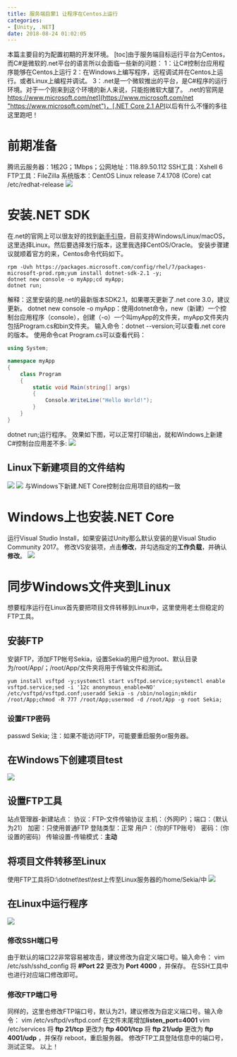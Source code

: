 ```yaml
---
title: 服务端启蒙1 让程序在Centos上运行
categories:
- [Unity, .NET]
date: 2018-08-24 01:02:05
---
```


本篇主要目的为配置初期的开发环境。 \[toc\]由于服务端目标运行平台为Centos，而C#是微软的.net平台的语言所以会面临一些新的问题： 1：让C#控制台应用程序能够在Centos上运行 2：在Windows上编写程序，远程调试并在Centos上运行。或者Linux上编程并调试。 3：.net是一个微软推出的平台，是C#程序的运行环境。对于一个刚来到这个环境的新人来说，只能抱微软大腿了。 .net的官网是[https://www.microsoft.com/net](https://www.microsoft.com/net "https://www.microsoft.com/net")，[.NET Core 2.1 API](https://docs.microsoft.com/en-us/dotnet/api/index?view=netcore-2.1 ".NET Core API")以后有什么不懂的多往这里跑吧！

# 前期准备

腾讯云服务器：1核2G；1Mbps；公网地址：118.89.50.112 SSH工具：Xshell 6 FTP工具：FileZilla 系统版本：CentOS Linux release 7.4.1708 (Core) cat /etc/redhat-release ![](https://acgmart.oss-cn-hangzhou.aliyuncs.com/uploads/article/unity/dotnet/001.png)

# 安装.NET SDK

在.net的官网上可以很友好的找到[新手引导](https://www.microsoft.com/net/learn/get-started-with-dotnet-tutorial "新手引导")，目前支持Windows/Linux/macOS，这里选择Linux。然后要选择发行版本，这里我选择CentOS/Oracle。 安装步骤建议就顺着官方的来，Centos命令代码如下。

```
rpm -Uvh https://packages.microsoft.com/config/rhel/7/packages-microsoft-prod.rpm;yum install dotnet-sdk-2.1 -y;
dotnet new console -o myApp;cd myApp;
dotnet run;
```

解释：这里安装的是.net的最新版本SDK2.1，如果哪天更新了.net core 3.0，建议更新。 dotnet new console -o myApp：使用dotnet命令，new（新建）一个控制台应用程序（console），创建（-o）一个叫myApp的文件夹，myApp文件夹内包括Program.cs和bin文件夹。 输入命令：dotnet --version;可以查看.net core的版本。 使用命令cat Program.cs可以查看代码：

```csharp
using System;

namespace myApp
{
    class Program
    {
        static void Main(string[] args)
        {
            Console.WriteLine("Hello World!");
        }
    }
}
```

dotnet run;运行程序。 效果如下图，可以正常打印输出，就和Windows上新建C#控制台应用差不多: ![](https://acgmart.oss-cn-hangzhou.aliyuncs.com/uploads/article/unity/dotnet/002.png)

## Linux下新建项目的文件结构

![](https://acgmart.oss-cn-hangzhou.aliyuncs.com/uploads/article/unity/dotnet/003.png) ![](https://acgmart.oss-cn-hangzhou.aliyuncs.com/uploads/article/unity/dotnet/004.png) 与Windows下新建.NET Core控制台应用项目的结构一致

# Windows上也安装.NET Core

运行Visual Studio Install，如果安装过Unity那么默认安装的是Visual Studio Community 2017。 修改VS安装项，点击**修改**，并勾选指定的**工作负载**，并确认**修改**。 ![](https://acgmart.oss-cn-hangzhou.aliyuncs.com/uploads/article/unity/dotnet/005.png)

# 同步Windows文件夹到Linux

想要程序运行在Linux首先要把项目文件转移到Linux中，这里使用老土但稳定的FTP工具。

## 安装FTP

安装FTP，添加FTP帐号Sekia，设置Sekia的用户组为root、默认目录为/root/App/；/root/App/文件夹将用于传输文件和测试。

```
yum install vsftpd -y;systemctl start vsftpd.service;systemctl enable vsftpd.service;sed -i '12c anonymous_enable=NO' /etc/vsftpd/vsftpd.conf;useradd Sekia -s /sbin/nologin;mkdir /root/App;chmod -R 777 /root/App;usermod -d /root/App -g root Sekia;
```

### 设置FTP密码

passwd Sekia; 注：如果不能访问FTP，可能要重启服务or服务器。

## 在Windows下创建项目test

![](https://acgmart.oss-cn-hangzhou.aliyuncs.com/uploads/article/unity/dotnet/006.png)

## 设置FTP工具

站点管理器-新建站点： 协议：FTP-文件传输协议 主机：（外网IP）；端口：（默认为21） 加密：只使用普通FTP 登陆类型：正常 用户：（你的FTP账号） 密码：（你设置的密码） 传输设置-传输模式：**主动**

## 将项目文件转移至Linux

使用FTP工具将D:\\dotnet\\test\\test上传至Linux服务器的/home/Sekia/中 ![](https://acgmart.oss-cn-hangzhou.aliyuncs.com/uploads/article/unity/dotnet/007.png)

## 在Linux中运行程序

![](https://acgmart.oss-cn-hangzhou.aliyuncs.com/uploads/article/unity/dotnet/008.png)

### 修改SSH端口号

由于默认的端口22非常容易被攻击，建议修改为自定义端口号。输入命令： vim /etc/ssh/sshd\_config 将 **#Port 22** 更改为 **Port 4000** ，并保存。 在SSH工具中也进行对应端口修改即可。

### 修改FTP端口号

同样的，这里也修改FTP端口号，默认为21，建议修改为自定义端口号。输入命令： vim /etc/vsftpd/vsftpd.conf 在文件末尾增加**listen\_port=4001** vim /etc/services 将 **ftp 21/tcp** 更改为 **ftp 4001/tcp** 将 **ftp 21/udp** 更改为 **ftp 4001/udp** ，并保存 reboot，重启服务器。 修改FTP工具登陆信息中的端口号，测试正常。 以上！